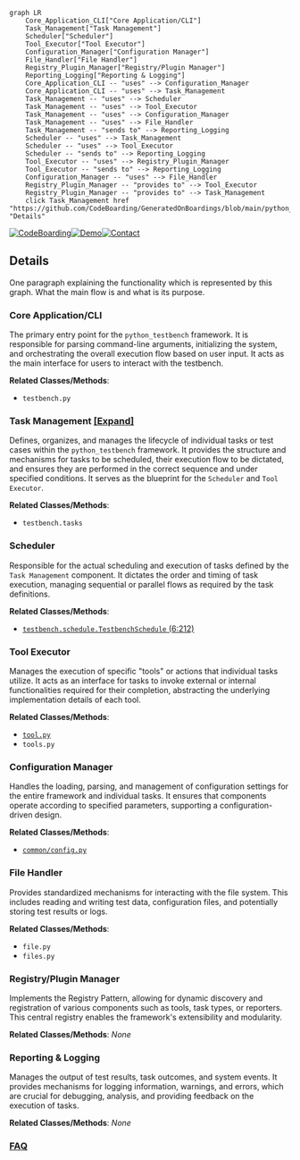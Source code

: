 ```mermaid
graph LR
    Core_Application_CLI["Core Application/CLI"]
    Task_Management["Task Management"]
    Scheduler["Scheduler"]
    Tool_Executor["Tool Executor"]
    Configuration_Manager["Configuration Manager"]
    File_Handler["File Handler"]
    Registry_Plugin_Manager["Registry/Plugin Manager"]
    Reporting_Logging["Reporting & Logging"]
    Core_Application_CLI -- "uses" --> Configuration_Manager
    Core_Application_CLI -- "uses" --> Task_Management
    Task_Management -- "uses" --> Scheduler
    Task_Management -- "uses" --> Tool_Executor
    Task_Management -- "uses" --> Configuration_Manager
    Task_Management -- "uses" --> File_Handler
    Task_Management -- "sends to" --> Reporting_Logging
    Scheduler -- "uses" --> Task_Management
    Scheduler -- "uses" --> Tool_Executor
    Scheduler -- "sends to" --> Reporting_Logging
    Tool_Executor -- "uses" --> Registry_Plugin_Manager
    Tool_Executor -- "sends to" --> Reporting_Logging
    Configuration_Manager -- "uses" --> File_Handler
    Registry_Plugin_Manager -- "provides to" --> Tool_Executor
    Registry_Plugin_Manager -- "provides to" --> Task_Management
    click Task_Management href "https://github.com/CodeBoarding/GeneratedOnBoardings/blob/main/python_testbench/Task_Management.md" "Details"
```

[![CodeBoarding](https://img.shields.io/badge/Generated%20by-CodeBoarding-9cf?style=flat-square)](https://github.com/CodeBoarding/CodeBoarding)[![Demo](https://img.shields.io/badge/Try%20our-Demo-blue?style=flat-square)](https://www.codeboarding.org/demo)[![Contact](https://img.shields.io/badge/Contact%20us%20-%20contact@codeboarding.org-lightgrey?style=flat-square)](mailto:contact@codeboarding.org)

## Details

One paragraph explaining the functionality which is represented by this graph. What the main flow is and what is its purpose.

### Core Application/CLI
The primary entry point for the `python_testbench` framework. It is responsible for parsing command-line arguments, initializing the system, and orchestrating the overall execution flow based on user input. It acts as the main interface for users to interact with the testbench.


**Related Classes/Methods**:

- `testbench.py`


### Task Management [[Expand]](./Task_Management.md)
Defines, organizes, and manages the lifecycle of individual tasks or test cases within the `python_testbench` framework. It provides the structure and mechanisms for tasks to be scheduled, their execution flow to be dictated, and ensures they are performed in the correct sequence and under specified conditions. It serves as the blueprint for the `Scheduler` and `Tool Executor`.


**Related Classes/Methods**:

- `testbench.tasks`


### Scheduler
Responsible for the actual scheduling and execution of tasks defined by the `Task Management` component. It dictates the order and timing of task execution, managing sequential or parallel flows as required by the task definitions.


**Related Classes/Methods**:

- <a href="https://github.com/WULPUS/python_testbench/blob/main/src/testbench/schedule.py#L6-L212" target="_blank" rel="noopener noreferrer">`testbench.schedule.TestbenchSchedule` (6:212)</a>


### Tool Executor
Manages the execution of specific "tools" or actions that individual tasks utilize. It acts as an interface for tasks to invoke external or internal functionalities required for their completion, abstracting the underlying implementation details of each tool.


**Related Classes/Methods**:

- <a href="https://github.com/WULPUS/python_testbench/blob/main/src/testbench/tool.py" target="_blank" rel="noopener noreferrer">`tool.py`</a>
- `tools.py`


### Configuration Manager
Handles the loading, parsing, and management of configuration settings for the entire framework and individual tasks. It ensures that components operate according to specified parameters, supporting a configuration-driven design.


**Related Classes/Methods**:

- <a href="https://github.com/WULPUS/python_testbench/blob/main/src/testbench/common/config.py" target="_blank" rel="noopener noreferrer">`common/config.py`</a>


### File Handler
Provides standardized mechanisms for interacting with the file system. This includes reading and writing test data, configuration files, and potentially storing test results or logs.


**Related Classes/Methods**:

- `file.py`
- `files.py`


### Registry/Plugin Manager
Implements the Registry Pattern, allowing for dynamic discovery and registration of various components such as tools, task types, or reporters. This central registry enables the framework's extensibility and modularity.


**Related Classes/Methods**: _None_

### Reporting & Logging
Manages the output of test results, task outcomes, and system events. It provides mechanisms for logging information, warnings, and errors, which are crucial for debugging, analysis, and providing feedback on the execution of tasks.


**Related Classes/Methods**: _None_



### [FAQ](https://github.com/CodeBoarding/GeneratedOnBoardings/tree/main?tab=readme-ov-file#faq)